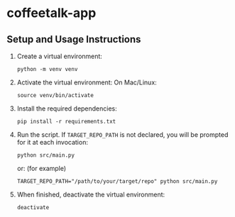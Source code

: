 # coffeetalk-app

## Setup and Usage Instructions

1. Create a virtual environment:
   ```
   python -m venv venv
   ```
2. Activate the virtual environment:
   On Mac/Linux:
   ```
   source venv/bin/activate
   ```
3. Install the required dependencies:
   ```
   pip install -r requirements.txt
   ```
4. Run the script. If `TARGET_REPO_PATH` is not declared, you will be prompted for it at each invocation:
   ```
   python src/main.py
   ```
   or: (for example)
   ```
   TARGET_REPO_PATH="/path/to/your/target/repo" python src/main.py
   ```
5. When finished, deactivate the virtual environment:
   ```
   deactivate
   ```
